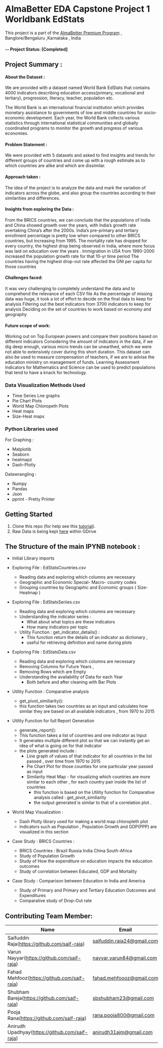 # AlmaBetter EDA Capstone Project 1 Worldbank EdStats

This project is a part of the [AlmaBetter Premium Program](https://www.almabetter.com/) , Banglore/Bengaluru ,Karnataka , India

#### -- Project Status: [Completed]

## Project Summary :
#### About the Dataset :
We are provided with a dataset  named World Bank EdStats that contains 4000 indicators describing education access(primary, vocational and tertiary), progression, literacy, teacher, population etc. 

The World Bank is an international financial institution which provides monetary assistance to governments of low and middle countries for socio-economic development. Each year, the World Bank collects various statistics through international statistical communities and globally coordinated programs to monitor the growth and progress of various economies. 

#### Problem Statement : 
We were provided with 5 datasets and asked to find insights and trends for different groups of countries and come up with a rough estimate as to which countries are alike and which are dissimilar.

#### Approach taken :
The idea of the project is to analyze the data and mark the variation of indicators across the globe, and also group the countries according to their similarities and differences.

#### Insights from exploring the Data :
From the BRICS countries, we can conclude that the populations of India and China showed growth over the years, with India’s growth rate overtaking China’s after the 2000s.
India’s pre-primary and tertiary enrollment percentage is pretty low when compared to other BRICS countries, but increasing from 1995.
The mortality rate has dropped for every country, the highest drop being observed in India, where more focus was laid on education over the years .
Immigration in USA from 1990-2000 increased the population growth rate for that 10-yr time period
The countries having the highest drop-out rate affected the GNI per capita for those countries

#### Challenges faced:
It was very challenging to completely understand the data and to comprehend the relevance of each CSV file 
As the percentage of missing data was huge, it took a lot of effort to decide on the final data to keep for analysis
Filtering out the best indicators from 3700 indicators to keep for analysis
Deciding on the set of countries to work based on economy and geography

#### Future scope of work:
Working out on Top European powers and compare their positions based on different indicators
Considering the amount of indicators in the data, if we dig deep enough, various micro trends can be unearthed, which we were not able to extensively cover during this short duration.
This dataset can also be used to measure compensation of teachers, if we are to advise the education ministry on management of funds.
Learning Assessment Indicators for Mathematics and Science can be used to predict populations that tend to have a knack for technology.


### Data Visualization Methods Used
* Time Series Lne graphs
* Pie Chart Plots
* World Map Chloropeth Plots
* Heat maps
* Size-Heat maps

### Python Libraries used
For Graphing : 
* Matplotib
* Seaborn 
* heatmapz
* Dash-Plotly

Datawrangling : 
* Numpy
* Pandas
* Json
* pprint - Pretty Printer 


## Getting Started

1. Clone this repo (for help see this [tutorial](https://help.github.com/articles/cloning-a-repository/)).
2. Raw Data is being kept [here](https://drive.google.com/drive/folders/1noMlAZ37uTZAgSR-az1GxPhtZ-MvQiH_?usp=sharing) within GDrive
    


## The Structure of the main IPYNB notebook :

* Initial Library imports 
* Exploring File : EdStatsCountries.csv
  * Reading data and exploring which columns are necessary
  * Geographic and Economic Special- Macro- country codes
  * Grouping countries by Geographic and Economic groups ( Size-Heatmap )

* Exploring File : EdStatsSeriies.csv
  * Reading data and exploring which columns are necessary
  * Understanding the indicator series : 
    * What about what topics are these indicators 
    * How many indicators per topic
  * Utility Function : get_indicator_details() : 
    * This function return the details of an indicator as dictionary , 
    * useful for retrieving definition and name during plots

* Exploring File : EdStatsData.csv
  * Reading data and exploring which columns are necessary
  * Removing Columns for Future Years , 
  * Removing Rows which are Empty
  * Understanding the availability of Data for each Year
    * Both before and after cleaning with Bar Plots

* Utility Function : Comparative analysis
  * get_pivot_similiarity():
  * this function takes two countries as an input and calculates how similar they are based on all available indicators , from 1970 to 2015

* Utility Function for full Report Generation 
  * generate_report():
  * This function takes a list of countries and one indicator as Input 
  * It generates multiple different plot so that we can instantly get an idea of what is going on for that indicator
  * the plots generated include :
    * Line graph of values of that indicator for all countries in the list passed , over time from 1970 to 2015
    * Pie Chart Plot for those counties for one particular year passed as input 
    * Similarity Heat Map - for visualizing which countries are more similar to each other , for each country pair inside the list of countries
      * this function is based on the Utility function for Comparative analysis called : get_pivot_similiarity
      * the output generated is similar to that of a correlation plot .

* World Map Visualization : 
  * Dash Plotly library used for making a world map chloropleth plot 
  * Indicators such as Population , Population Growth and GDP(PPP) are visualized in this section

* Case Study : BRICS Countries : 
  * BRICS Countries : Brazil Russia India China South-Africa
  * Study of Population Growth 
  * Study of How the expenditure on education impacts the education outcomes
  * Study of correlation between Educated, GDP and  Mortality 

* Case Study : Comparison between Education in India and America
  * Study of Primary and Primary and Tertiary Education Outcomes and Expenditures
  * Comparative study of Drop-Out rate 




## Contributing Team Member:

|Name     |  Email   | 
|---------|-----------------|
|Saifuddin Raja(https://github.com/saif-raja) |     saifuddin.raja24@gmail.com    |
|Varun Nayyar(https://github.com/saif-raja) |     nayyar.varun84@gmail.com    |
|Fahad Mehfooz(https://github.com/saif-raja) |    fahad.mehfoooz@gmail.com    |
|Shubham Bareja(https://github.com/saif-raja) |     sbshubham23@gmail.com    |
|Pooja Rana(https://github.com/saif-raja) |     rana.pooja800@gmail.com    |
|Anirudh Upadhyay(https://github.com/saif-raja) |     anirudh31ajm@gmail.com    |
